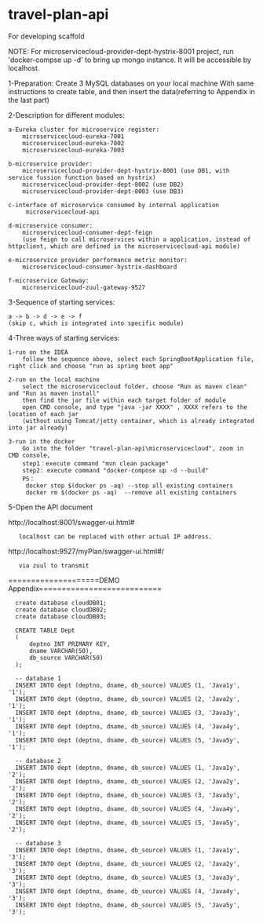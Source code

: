# travel-plan-api
For developing scaffold

NOTE: For microservicecloud-provider-dept-hystrix-8001 project, run 'docker-compse up -d' to bring up mongo instance. It will be accessible by localhost.

1-Preparation:
Create 3 MySQL databases on your local machine With same instructions to create table, and then insert the data(referring to Appendix in the last part)
 
2-Description for different modules:

    a-Eureka cluster for microservice register:
        microservicecloud-eureka-7001
        microservicecloud-eureka-7002
        microservicecloud-eureka-7003
        
    b-microservice provider:
        microservicecloud-provider-dept-hystrix-8001 (use DB1, with service fussion function based on hystrix)
        microservicecloud-provider-dept-8002 (use DB2)
        microservicecloud-provider-dept-8003 (use DB3)
        
    c-interface of microservice consumed by internal application
         microservicecloud-api
         
    d-microservice consumer:
        microservicecloud-consumer-dept-feign
        (use feign to call microservices within a application, instead of httpclient, which are defined in the microservicecloud-api module)
        
    e-microservice provider performance metric monitor:
        microservicecloud-consumer-hystrix-dashboard
        
    f-microservice Gateway:
        microservicecloud-zuul-gateway-9527

3-Sequence of starting services:

    a -> b -> d -> e -> f 
    (skip c, which is integrated into specific module)

4-Three ways of starting services:

    1-run on the IDEA
        follow the sequence above, select each SpringBootApplication file, right click and choose "run as spring boot app"
        
    2-run on the local machine
        select the microservicecloud folder, choose "Run as maven clean" and "Run as maven install" 
        then find the jar file within each target folder of module
        open CMD console, and type "java -jar XXXX" , XXXX refers to the location of each jar
        (without using Tomcat/jetty container, which is already integrated into jar already)
        
    3-run in the docker
        Go into the folder "travel-plan-api\microservicecloud", zoom in CMD console, 
        step1：execute command "mvn clean package"
        step2: execute command "docker-compose up -d --build"
        PS：
         docker stop $(docker ps -aq) --stop all existing containers
         docker rm $(docker ps -aq)  --remove all existing containers
             
 5-Open the API document
 
   http://localhost:8001/swagger-ui.html#
   
       localhost can be replaced with other actual IP address.
       
   http://localhost:9527/myPlan/swagger-ui.html#/
   
       via zuul to transmit
 
 ====================DEMO Appendix===========================
 
      create database cloudDB01;
      create database cloudDB02;
      create database cloudDB03;

      CREATE TABLE Dept
      (
          deptno INT PRIMARY KEY,
          dname VARCHAR(50),
          db_source VARCHAR(50)
      );
  
      -- database 1
      INSERT INTO dept (deptno, dname, db_source) VALUES (1, 'Java1y', '1');
      INSERT INTO dept (deptno, dname, db_source) VALUES (2, 'Java2y', '1');
      INSERT INTO dept (deptno, dname, db_source) VALUES (3, 'Java3y', '1');
      INSERT INTO dept (deptno, dname, db_source) VALUES (4, 'Java4y', '1');
      INSERT INTO dept (deptno, dname, db_source) VALUES (5, 'Java5y', '1');

      -- database 2
      INSERT INTO dept (deptno, dname, db_source) VALUES (1, 'Java1y', '2');
      INSERT INTO dept (deptno, dname, db_source) VALUES (2, 'Java2y', '2');
      INSERT INTO dept (deptno, dname, db_source) VALUES (3, 'Java3y', '2');
      INSERT INTO dept (deptno, dname, db_source) VALUES (4, 'Java4y', '2');
      INSERT INTO dept (deptno, dname, db_source) VALUES (5, 'Java5y', '2');

      -- database 3
      INSERT INTO dept (deptno, dname, db_source) VALUES (1, 'Java1y', '3');
      INSERT INTO dept (deptno, dname, db_source) VALUES (2, 'Java2y', '3');
      INSERT INTO dept (deptno, dname, db_source) VALUES (3, 'Java3y', '3');
      INSERT INTO dept (deptno, dname, db_source) VALUES (4, 'Java4y', '3');
      INSERT INTO dept (deptno, dname, db_source) VALUES (5, 'Java5y', '3');
